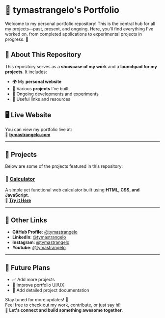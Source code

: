 # 🌟 tymastrangelo's Portfolio

Welcome to my personal portfolio repository! This is the central hub for all my projects—past, present, and ongoing. Here, you'll find everything I've worked on, from completed applications to experimental projects in progress. 🚀

## 📌 About This Repository
This repository serves as a **showcase of my work** and a **launchpad for my projects**. It includes:
- 🌍 My **personal website**  
- 🔧 Various **projects** I've built  
- 🚀 Ongoing developments and experiments  
- 📂 Useful links and resources  

## 🖥️ Live Website
You can view my portfolio live at:  
🔗 **[tymastrangelo.com](https://tymastrangelo.com)**  

---

## 📂 Projects
Below are some of the projects featured in this repository:

### 🧮 [Calculator](https://github.com/tymastrangelo/calculator)
A simple yet functional web calculator built using **HTML, CSS, and JavaScript**.  
🔗 **[Try it Here](https://tymastrangelo.github.io/projects/calculator/)**  

---

## 🔗 Other Links
- **GitHub Profile**: [@tymastrangelo](https://github.com/tymastrangelo)  
- **LinkedIn**: [@tymastrangelo](https://www.linkedin.com/in/tymastrangelo/)
- **Instagram**: [@tymastrangelo](https://www.instagram.com/tymastrangelo/)
- **Youtube**: [@tymastrangelo](https://www.youtube.com/@tymastrangelo)

---

## 🎯 Future Plans
- ✅ Add more projects  
- 🎨 Improve portfolio UI/UX  
- 📄 Add detailed project documentation  

Stay tuned for more updates! 🚀  
Feel free to check out my work, contribute, or just say hi!  
💬 **Let's connect and build something awesome together.**
